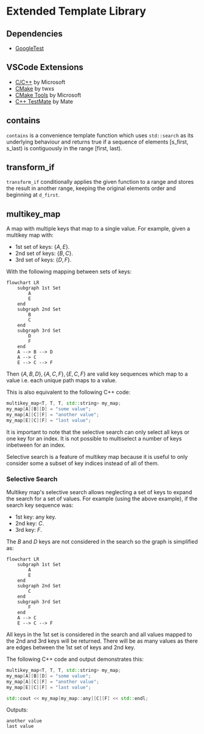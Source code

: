 # Extended Template Library

## Dependencies

- [GoogleTest](https://github.com/google/googletest)

## VSCode Extensions

- [C/C++](https://marketplace.visualstudio.com/items?itemName=ms-vscode.cpptools) by Microsoft
- [CMake](https://marketplace.visualstudio.com/items?itemName=twxs.cmake) by twxs
- [CMake Tools](https://marketplace.visualstudio.com/items?itemName=ms-vscode.cmake-tools) by Microsoft
- [C++ TestMate](https://marketplace.visualstudio.com/items?itemName=matepek.vscode-catch2-test-adapter) by Mate 

## contains

`contains` is a convenience template function which uses `std::search` as its underlying behaviour and returns true if a sequence of elements [s_first, s_last) is contiguously in the range [first, last).

## transform_if

`transform_if` conditionally applies the given function to a range and stores the result in another range, keeping the original elements order and beginning at `d_first`.

## multikey_map

A map with multiple keys that map to a single value. For example, given a multikey map with:
- 1st set of keys: $`\{A, E\}`$.
- 2nd set of keys: $`\{B, C\}`$.
- 3rd set of keys: $`\{D, F\}`$.

With the following mapping between sets of keys:

```mermaid
flowchart LR
    subgraph 1st Set
        A
        E
    end
    subgraph 2nd Set
        B
        C
    end
    subgraph 3rd Set
        D
        F
    end
    A --> B --> D
    A --> C
    E --> C --> F
```
Then $`\{A, B, D \}, \{A, C, F \}, \{E, C, F \}`$ are valid key sequences which map to a value i.e. each unique path maps to a value.

This is also equivalent to the following C++ code:
```cpp
multikey_map<T, T, T, std::string> my_map;
my_map[A][B][D] = "some value";
my_map[A][C][F] = "another value";
my_map[E][C][F] = "last value";
```

It is important to note that the selective search can only select all keys or one key for an index. It is not possible to multiselect a number of keys inbetween for an index.

Selective search is a feature of multikey map because it is useful to only consider some a subset of key indices instead of all of them.

### Selective Search

Multikey map's selective search allows neglecting a set of keys to expand the search for a set of values. For example (using the above example), if the search key sequence was:
- 1st key: any key.
- 2nd key: $`C`$.
- 3rd key: $`F`$.

The $`B`$ and $`D`$ keys are not considered in the search so the graph is simplified as:
```mermaid
flowchart LR
    subgraph 1st Set
        A
        E
    end
    subgraph 2nd Set
        C
    end
    subgraph 3rd Set
        F
    end
    A --> C
    E --> C --> F
```

All keys in the 1st set is considered in the search and all values mapped to the 2nd and 3rd keys will be returned. There will be as many values as there are edges between the 1st set of keys and 2nd key.

The following C++ code and output demonstrates this:
```cpp
multikey_map<T, T, T, std::string> my_map;
my_map[A][B][D] = "some value";
my_map[A][C][F] = "another value";
my_map[E][C][F] = "last value";

std::cout << my_map[my_map::any][C][F] << std::endl;
```

Outputs:
```
another value
last value
```
